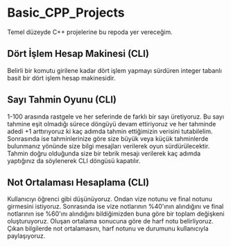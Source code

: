 # Basic_CPP_Projects

Temel düzeyde C++ projelerine bu repoda yer vereceğim.

## Dört İşlem Hesap Makinesi (CLI)

Belirli bir komutu girilene kadar dört işlem yapmayı sürdüren integer tabanlı basit bir dört işlem hesap makinesidir.

## Sayı Tahmin Oyunu (CLI)

1-100 arasında rastgele ve her seferinde de farklı bir sayı üretiyoruz. Bu sayı tahmine eşit olmadığı sürece döngüyü devam ettiriyoruz ve her tahminde adedi +1 arttırıyoruz ki kaç adımda tahmin ettiğimizin verisini tutabilelim. Sonrasında ise tahminlerinize göre size büyük veya küçük tahminlerde bulunmanız yönünde size bilgi mesajları verilerek oyun sürdürülecektir. Tahmin doğru olduğunda size bir tebrik mesajı verilerek kaç adımda yaptığınız da söylenerek CLI döngüsü kapatılır.

## Not Ortalaması Hesaplama (CLI)

Kullanıcıyı öğrenci gibi düşünüyoruz. Ondan vize notunu ve final notunu girmesini istiyoruz. Sonrasında ise vize notlarının %40'ının alındığını ve final notlarının ise %60'ını alındığını bildiğimizden buna göre bir toplam değişkeni oluşturuyoruz. Oluşan ortalama sonucuna göre de harf notu belirliyoruz. Çıkan bilgilerde not ortalamasını, harf notunu ve durumunu kullanıcıyla paylaşıyoruz.